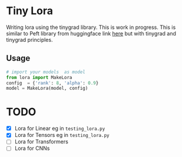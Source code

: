 # Tiny Lora

Writing lora using the tinygrad library. This is work in progress.
This is similar to Peft library from huggingface link [here](https://github.com/huggingface/peft) but with tinygrad and tinygrad principles.



## Usage

```python
# import your models  as model
from lora import MakeLora
config  = {'rank': 8, 'alpha': 0.9}
model = MakeLora(model, config)
```


# TODO
- [x] Lora for Linear eg in `testing_lora.py`
- [x] Lora for Tensors eg in `testing_lora.py`
- [ ] Lora for Transformers 
- [ ] Lora for CNNs
